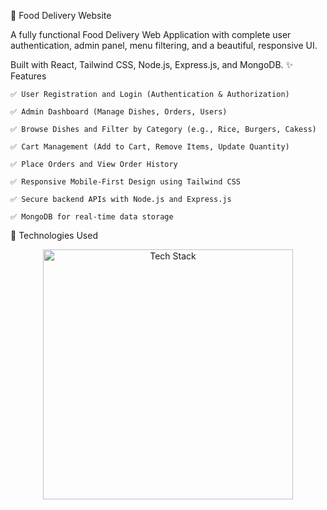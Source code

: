 🍔 Food Delivery Website

A fully functional Food Delivery Web Application with complete user authentication, admin panel, menu filtering, and a beautiful, responsive UI.

Built with React, Tailwind CSS, Node.js, Express.js, and MongoDB.
✨ Features

    ✅ User Registration and Login (Authentication & Authorization)

    ✅ Admin Dashboard (Manage Dishes, Orders, Users)

    ✅ Browse Dishes and Filter by Category (e.g., Rice, Burgers, Cakess)

    ✅ Cart Management (Add to Cart, Remove Items, Update Quantity)

    ✅ Place Orders and View Order History

    ✅ Responsive Mobile-First Design using Tailwind CSS

    ✅ Secure backend APIs with Node.js and Express.js

    ✅ MongoDB for real-time data storage

🚀 Technologies Used
<div align="center"> <img src="https://skillicons.dev/icons?i=react,tailwind,nodejs,express,mongodb" alt="Tech Stack" width="400" /> </div>
